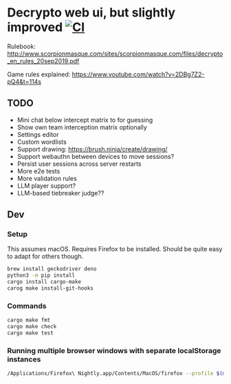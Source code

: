 # Decrypto web ui, but slightly improved [![CI](https://github.com/Dentosal/decrypto-web/actions/workflows/ci.yml/badge.svg)](https://github.com/Dentosal/decrypto-web/actions/workflows/ci.yml)

Rulebook: http://www.scorpionmasque.com/sites/scorpionmasque.com/files/decrypto_en_rules_20sep2019.pdf

Game rules explained: https://www.youtube.com/watch?v=2DBg7Z2-pQ4&t=114s

## TODO

* Mini chat below intercept matrix to for guessing
* Show own team interception matrix optionally
* Settings editor
* Custom wordlists
* Support drawing: https://brush.ninja/create/drawing/
* Support webauthn between devices to move sessions?
* Persist user sessions across server restarts
* More e2e tests
* More validation rules
* LLM player support?
* LLM-based tiebreaker judge??

## Dev

### Setup

This assumes macOS. Requires Firefox to be installed. Should be quite easy to adapt for others though.

```bash
brew install geckodriver deno
python3 -m pip install 
cargo install cargo-make
carog make install-git-hooks
```

### Commands

```bash
cargo make fmt
cargo make check
cargo make test
```

### Running multiple browser windows with separate localStorage instances

```bash
/Applications/Firefox\ Nightly.app/Contents/MacOS/firefox --profile $(mktemp -d) --private-window
```
